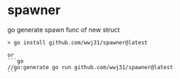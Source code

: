 # spawner
go generate spawn func of new struct
````
> go install github.com/wwj31/spawner@latest

or 
```go
//go:generate go run github.com/wwj31/spawner@latest
```
